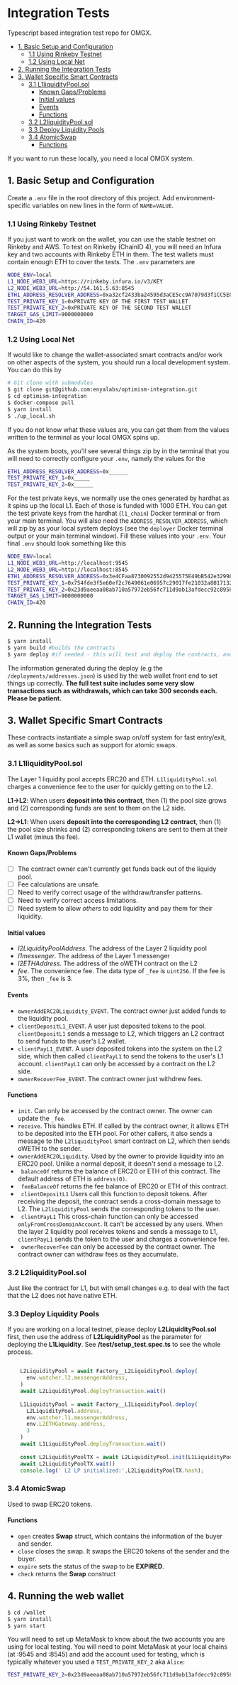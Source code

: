 # Integration Tests

Typescript based integration test repo for OMGX.

- [1. Basic Setup and Configuration](#1-basic-setup-and-configuration)
  * [1.1 Using Rinkeby Testnet](#11-using-rinkeby-testnet)
  * [1.2 Using Local Net](#12-using-local-net)
- [2. Running the Integration Tests](#2-running-the-integration-tests)
- [3. Wallet Specific Smart Contracts](#3-wallet-specific-smart-contracts)
  * [3.1 L1liquidityPool.sol](#31-l1liquiditypoolsol)
    + [Known Gaps/Problems](#known-gaps/problems)
    + [Initial values](#initial-values)
    + [Events](#events)
    + [Functions](#functions)
  * [3.2 L2liquidityPool.sol](#32-l2liquiditypoolsol)
  * [3.3 Deploy Liquidity Pools](#33-deploy-liquidity-pools)
  * [3.4 AtomicSwap](#34-atomicswap)
    + [Functions](#functions-1)

If you want to run these locally, you need a local OMGX system. 

## 1. Basic Setup and Configuration

Create a `.env` file in the root directory of this project. Add environment-specific variables on new lines in the form of `NAME=VALUE`. 

### 1.1 Using Rinkeby Testnet

If you just want to work on the wallet, you can use the stable testnet on Rinkeby and AWS. To test on Rinkeby (ChainID 4), you will need an Infura key and two accounts with Rinkeby ETH in them. The test wallets must contain enough ETH to cover the tests. The `.env` parameters are

```bash
NODE_ENV=local
L1_NODE_WEB3_URL=https://rinkeby.infura.io/v3/KEY
L2_NODE_WEB3_URL=http://54.161.5.63:8545
ETH1_ADDRESS_RESOLVER_ADDRESS=0xa32cf2433ba24595d3aCE5cc9A7079d3f1CC5E0c
TEST_PRIVATE_KEY_1=0xPRIVATE KEY OF THE FIRST TEST WALLET
TEST_PRIVATE_KEY_2=0xPRIVATE KEY OF THE SECOND TEST WALLET
TARGET_GAS_LIMIT=9000000000
CHAIN_ID=420
```

### 1.2 Using Local Net

If would like to change the wallet-associated smart contracts and/or work on other aspects of the system, you should run a local development system. You can do this by

```bash
# Git clone with submodules
$ git clone git@github.com:enyalabs/optimism-integration.git
$ cd optimism-integration
$ docker-compose pull
$ yarn install
$ ./up_local.sh
```

If you do not know what these values are, you can get them from the values written to the terminal as your local OMGX spins up. 


As the system boots, you'll see several things zip by in the terminal that you will need to correctly configure your `.env`, namely the values for the

```bash
ETH1_ADDRESS_RESOLVER_ADDRESS=0x______
TEST_PRIVATE_KEY_1=0x_____
TEST_PRIVATE_KEY_2=0x______
```

For the test private keys, we normally use the ones generated by hardhat as it spins up the local L1. Each of those is funded with 1000 ETH. You can get the test private keys from the hardhat (`l1_chain`) Docker terminal or from your main terminal. You will also need the `ADDRESS_RESOLVER_ADDRESS`, which will zip by as your local system deploys (see the `deployer` Docker terminal output or your main terminal window). Fill these values into your `.env`. Your final `.env` should look something like this

```bash
NODE_ENV=local
L1_NODE_WEB3_URL=http://localhost:9545
L2_NODE_WEB3_URL=http://localhost:8545
ETH1_ADDRESS_RESOLVER_ADDRESS=0x3e4CFaa8730092552d9425575E49bB542e329981
TEST_PRIVATE_KEY_1=0x754fde3f5e60ef2c7649061e06957c29017fe21032a8017132c0078e37f6193a
TEST_PRIVATE_KEY_2=0x23d9aeeaa08ab710a57972eb56fc711d9ab13afdecc92c89586e0150bfa380a6
TARGET_GAS_LIMIT=9000000000
CHAIN_ID=420
```

## 2. Running the Integration Tests

```bash
$ yarn install
$ yarn build #builds the contracts
$ yarn deploy #if needed - this will test and deploy the contracts, and write their addresses to /deployments/addresses.json
```

The information generated during the deploy (e.g the `/deployments/addresses.json`) is used by the web wallet front end to set things up correctly. **The full test suite includes some very slow transactions such as withdrawals, which can take 300 seconds each. Please be patient.**

## 3. Wallet Specific Smart Contracts

These contracts instantiate a simple swap on/off system for fast entry/exit, as well as some basics such as support for atomic swaps.

### 3.1 L1liquidityPool.sol

The Layer 1 liquidity pool accepts ERC20 and ETH. `L1liquidityPool.sol` charges a convenience fee to the user for quickly getting on to the L2.

**L1->L2**: When users **deposit into this contract**, then (1) the pool size grows and (2) corresponding funds are sent to them on the L2 side.  

**L2->L1**: When users **deposit into the corresponding L2 contract**, then (1) the pool size shrinks and (2) corresponding tokens are sent to them at their L1 wallet (minus the fee). 

#### Known Gaps/Problems

- [ ] The contract owner can't currently get funds back out of the liquidy pool.
- [ ] Fee calculations are unsafe.
- [ ] Need to verify correct usage of the withdraw/transfer patterns.
- [ ] Need to verify correct access limitations.
- [ ] Need system to allow _others_ to add liquidity and pay them for their liquidity.

#### Initial values

* _l2LiquidityPoolAddress_. The address of the Layer 2 liquidity pool 
* _l1messenger_. The address of the Layer 1 messenger  
* _l2ETHAddress_. The address of the oWETH contract on the L2 
* _fee_. The convenience fee. The data type of `_fee` is `uint256`. If the fee is 3%, then `_fee` is 3.

#### Events

* `ownerAddERC20Liquidity_EVENT`. The contract owner just added funds to the liquidity pool.
* `clientDepositL1_EVENT`. A user just deposited tokens to the pool. `clientDepositL1` sends a message to L2, which triggers an L2 contract to send funds to the user's L2 wallet.
* `clientPayL1_EVENT`. A user deposited tokens into the system on the L2 side, which then called `clientPayL1` to send the tokens to the user's L1 account. `clientPayL1` can only be accessed by a contract on the L2 side.
* `ownerRecoverFee_EVENT`. The contract owner just withdrew fees.

#### Functions

* `init`. Can only be accessed by the contract owner. The owner can update the `_fee`.
* `receive`. This handles ETH. If called by the contract owner, it allows ETH to be deposited into the ETH pool. For other callers, it also sends a message to the `L2liquidityPool` smart contract on L2, which then sends oWETH to the sender.
* `ownerAddERC20Liquidity`. Used by the owner to provide liquidity into an ERC20 pool. Unlike a normal deposit, it doesn't send a message to L2.
* ` balanceOf` returns the balance of ERC20 or ETH of this contract. The default address of ETH is `address(0)`.
* ` feeBalanceOf` returns the fee balance of ERC20 or ETH of this contract.
* ` clientDepositL1` Users call this function to deposit tokens. After receiving the deposit, the contract sends a cross-domain message to L2. The `L2liquidityPool` sends the corresponding tokens to the user.
* ` clientPayL1` This cross-chain function can only be accessed `onlyFromCrossDomainAccount`. It can't be accessed by any users. When the layer 2 liquidity pool receives tokens and sends a message to L1, `clientPayL1` sends the token to the user and charges a convenience fee.
* ` ownerRecoverFee` can only be accessed by the contract owner. The contract owner can withdraw fees as they accumulate.

### 3.2 L2liquidityPool.sol

Just like the contract for L1, but with small changes e.g. to deal with the fact that the L2 does not have native ETH.

### 3.3 Deploy Liquidity Pools

If you are working on a local testnet, please deploy **L2LiquidityPool.sol** first, then use the address of **L2LiquidityPool** as the parameter for deploying the **L1Liquidity**. See **/test/setup_test.spec.ts** to see the whole process.

```javascript

    L2LiquidityPool = await Factory__L2LiquidityPool.deploy(
      env.watcher.l2.messengerAddress,
    )
    await L2LiquidityPool.deployTransaction.wait()
    
    L1LiquidityPool = await Factory__L1LiquidityPool.deploy(
      L2LiquidityPool.address,
      env.watcher.l1.messengerAddress,
      env.L2ETHGateway.address,
      3
    )
    await L1LiquidityPool.deployTransaction.wait()
    
    const L2LiquidityPoolTX = await L2LiquidityPool.init(L1LiquidityPool.address, "3")
    await L2LiquidityPoolTX.wait()
    console.log(' L2 LP initialized:',L2LiquidityPoolTX.hash);

```

### 3.4 AtomicSwap

Used to swap ERC20 tokens.

#### Functions

* `open` creates **Swap** struct, which contains the information of the buyer and sender.
* `close` closes the swap. It swaps the ERC20 tokens of the sender and the buyer.
* `expire` sets the status of the swap to be **EXPIRED**.
* `check` returns the **Swap** construct

## 4. Running the web wallet

```bash
$ cd /wallet 
$ yarn install
$ yarn start
```

You will need to set up MetaMask to know about the two accounts you are using for local testing. You will need to point MetaMask at your local chains (at :9545 and :8545) and add the account used for testing, which is typically whatever you used a `TEST_PRIVATE_KEY_2` aka `Alice`:

```bash
TEST_PRIVATE_KEY_2=0x23d9aeeaa08ab710a57972eb56fc711d9ab13afdecc92c89586e0150bfa380a6
```

